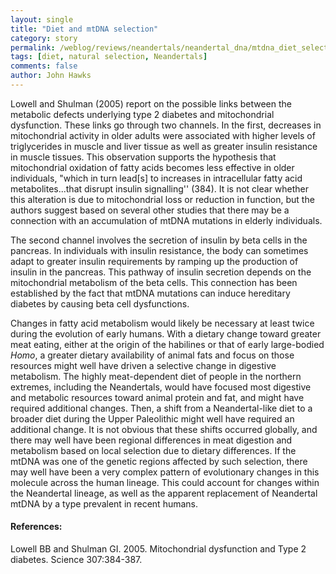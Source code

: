 ```yaml
---
layout: single 
title: "Diet and mtDNA selection" 
category: story
permalink: /weblog/reviews/neandertals/neandertal_dna/mtdna_diet_selection_2005.html
tags: [diet, natural selection, Neandertals] 
comments: false 
author: John Hawks 
---
```



<p>
Lowell and Shulman (2005) report on the possible links between the metabolic defects underlying type 2 diabetes and mitochondrial dysfunction. These links go through two channels. In the first, decreases in mitochondrial activity in older adults were associated with higher levels of triglycerides in muscle and liver tissue as well as greater insulin resistance in muscle tissues. This observation supports the hypothesis that mitochondrial oxidation of fatty acids becomes less effective in older individuals, "which in turn lead[s] to increases in intracellular fatty acid metabolites...that disrupt insulin signalling'' (384). It is not clear whether this alteration is due to mitochondrial loss or reduction in function, but the authors suggest based on several other studies that there may be a connection with an accumulation of mtDNA mutations in elderly individuals. 
</p>

<p>
The second channel involves the secretion of insulin by beta cells in the pancreas. In individuals with insulin resistance, the body can sometimes adapt to greater insulin requirements by ramping up the production of insulin in the pancreas. This pathway of insulin secretion depends on the mitochondrial metabolism of the beta cells. This connection has been established by the fact that mtDNA mutations can induce hereditary diabetes by causing beta cell dysfunctions. 
</p>

<p>
Changes in fatty acid metabolism would likely be necessary at least twice during the evolution of early humans. With a dietary change toward greater meat eating, either at the origin of the habilines or that of early large-bodied <i>Homo</i>, a greater dietary availability of animal fats and focus on those resources might well have driven a selective change in digestive metabolism. The highly meat-dependent diet of people in the northern extremes, including the Neandertals, would have focused most digestive and metabolic resources toward animal protein and fat, and might have required additional changes. Then, a shift from a Neandertal-like diet to a broader diet during the Upper Paleolithic might well have required an additional change. It is not obvious that these shifts occurred globally, and there may well have been regional differences in meat digestion and metabolism based on local selection due to dietary differences. If the mtDNA was one of the genetic regions affected by such selection, there may well have been a very complex pattern of evolutionary changes in this molecule across the human lineage. This could account for changes within the Neandertal lineage, as well as the apparent replacement of Neandertal mtDNA by a type prevalent in recent humans. 
</p>

<h4>References:</h4>

<p class="cite">Lowell BB and Shulman GI. 2005. Mitochondrial dysfunction and Type 2 diabetes. Science 307:384-387. </p>

